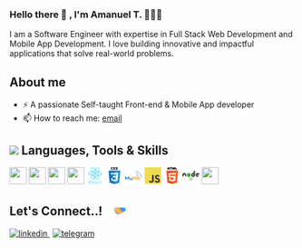 ### <b>Hello there 👋 , I'm **Amanuel T.** 🧑🏽‍💻</b>

<p align="left">
  I am a Software Engineer with expertise in Full Stack Web Development and Mobile App Development. I love building innovative and impactful applications that solve real-world problems.
</p>

## **About me**
- ⚡ A passionate Self-taught Front-end & Mobile App developer <br>
- 📫 How to reach me:  [email](https://malto:ammanuael@gmail.com)

## <img src="https://media2.giphy.com/media/QssGEmpkyEOhBCb7e1/giphy.gif?cid=ecf05e47a0n3gi1bfqntqmob8g9aid1oyj2wr3ds3mg700bl&rid=giphy.gif" width ="20"><b> Languages, Tools & Skills</b>
<p align="left">
    <img src="https://www.cdnlogo.com/logos/p/71/php.svg" width ="30" height="30">
    <img src="https://www.cdnlogo.com/logos/j/22/java.svg" width ="30" height="30">
    <img src="https://www.vectorlogo.zone/logos/flutterio/flutterio-icon.svg" width ="30" height="30">
    <img src="https://www.vectorlogo.zone/logos/git-scm/git-scm-icon.svg" width ="30" height="30">
    <img src="https://raw.githubusercontent.com/devicons/devicon/master/icons/react/react-original-wordmark.svg" width ="30" height="30">
    <img src="https://raw.githubusercontent.com/devicons/devicon/master/icons/css3/css3-original-wordmark.svg" width ="30" height="30">
    <img src="https://raw.githubusercontent.com/devicons/devicon/master/icons/mysql/mysql-original-wordmark.svg" width ="30" height="30">
    <img src="https://raw.githubusercontent.com/devicons/devicon/master/icons/javascript/javascript-original.svg" width ="30" height="30">
    <img src="https://raw.githubusercontent.com/devicons/devicon/master/icons/html5/html5-original-wordmark.svg" width ="30" height="30">
    <img src="https://raw.githubusercontent.com/devicons/devicon/master/icons/nodejs/nodejs-original-wordmark.svg" width ="30" height="30">
    <img src="https://www.cdnlogo.com/logos/s/90/sass.svg" width ="30" height="30">
</p>
    
## Let's Connect..! <img src="https://github.com/0xAbdulKhalid/0xAbdulKhalid/raw/main/assets/mdImages/handshake.gif" width ="50">
<a href="https://linkedin.com/in/amanueltadele53" target="_blank" style="margin-right: 5px;">
      <img src="https://raw.githubusercontent.com/rahuldkjain/github-profile-readme-generator/master/src/images/icons/Social/linked-in-alt.svg" alt="linkedin" style="width: 25px; height: 25px;" />
    </a>
    <a href="https://t.me/el_amani" target="_blank">
      <img src="https://www.cdnlogo.com/logos/t/39/telegram.svg" alt="telegram" style="width: 25px; height: 25px;" />
    </a>


<!--
**elamany/elamany** is a ✨ _special_ ✨ repository because its `README.md` (this file) appears on your GitHub profile.

Here are some ideas to get you started:

- 🔭 I’m currently working on ...
- 🌱 I’m currently learning ...
- 👯 I’m looking to collaborate on ...
- 🤔 I’m looking for help with ...
- 💬 Ask me about ...
- 📫 How to reach me: ...
- 😄 Pronouns: ...
- ⚡ Fun fact: ...
-->
